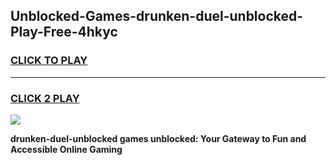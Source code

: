 
## Unblocked-Games-drunken-duel-unblocked-Play-Free-4hkyc
<h3>
<a href="https://premium76.site?title=drunken-duel-unblocked&ref=15A">CLICK TO PLAY</a></h3>
<hr>

<h3>
<a href="https://premium76.site?title=drunken-duel-unblocked&ref=15A">CLICK 2 PLAY</a>
  
</h3>

<a href="https://premium76.site?title=drunken-duel-unblocked&ref=15A"><img src="https://clearcache.store/games.png"></a>


**drunken-duel-unblocked games unblocked: Your Gateway to Fun and Accessible Online Gaming**
